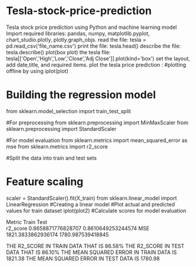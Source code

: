 # Tesla-stock-price-prediction
Tesla stock price prediction using Python and machine learning model
Import required libraries: pandas, numpy, matplotlib.pyplot, chart_studio.plotly, plotly.graph_objs.
read the file: tesla = pd.read_csv('file_name.csv')
print the file: tesla.head()
describe the file: tesla.describe()
plot(box plot) the tesla file: tesla[['Open','High','Low','Close','Adj Close']].plot(kind='box')
set the layout, add date,title, and required items.
plot the tesla price prediction : #plotting offline by using iplot(plot)


# Building the regression model
from sklearn.model_selection import train_test_split

#For preprocessing
from sklearn.preprocessing import MinMaxScaler
from sklearn.preprocessing import StandardScaler

#For model evaluation
from sklearn.metrics import mean_squared_error as mse
from sklearn.metrics import r2_score

#Split the data into train and test sets
# Feature scaling
scaler = StandardScaler().fit(X_train)
from sklearn.linear_model import LinearRegression
#Creating a linear model
#Plot actual and predicted values for train dataset
iplot(plot2)
#Calculate scores for model evaluation

Metric           Train                Test        
r2_score  0.8658871776828707	0.8610649253244574
MSE       1821.3833862936174	1780.987539418845

THE R2_SCORE IN TRAIN DATA THAT IS 86.58%
THE R2_SCORE IN TEST DATA THAT IS 86.10%
THE MEAN SQUARED ERROR IN TRAIN DATA IS 1821.38 
THE MEAN SQUARED ERROR IN TEST DATA IS 1780.98
